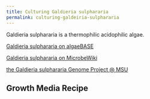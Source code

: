 ```yaml
---
title: Culturing Galdieria sulphararia
permalink: culturing-galdeiria-sulphararia
---
```


Galdieria sulphararia is a thermophilic acidophilic algae.

[Galdieria sulphararia on algaeBASE](http://www.algaebase.org/search/species/detail/?species_id=R7d08a3d28b974f53)

[Galdieria sulphararia on MicrobeWiki](http://microbewiki.kenyon.edu/index.php/Galdieria_sulphuraria)

[the Galdieria sulphararia Genome Project @ MSU](http://genomics.msu.edu/galdieria/)

Growth Media Recipe
-------------------

<insert recipe here>
